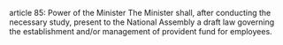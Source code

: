 article 85: Power of the Minister
The Minister shall, after conducting the necessary study, present to the National Assembly a draft law governing the establishment and&#x2F;or management of provident fund for employees.
<ul>
</ul>
